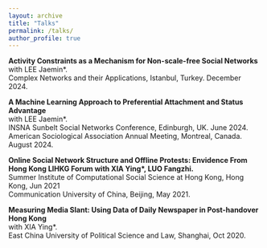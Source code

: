 ```yaml
---
layout: archive
title: "Talks"
permalink: /talks/
author_profile: true
---
```


<b>Activity Constraints as a Mechanism for Non-scale-free Social Networks</b><br>
with LEE Jaemin*.<br>
Complex Networks and their Applications, Istanbul, Turkey. December 2024.

<b>A Machine Learning Approach to Preferential Attachment and Status Advantage</b><br>
with LEE Jaemin*.<br>
INSNA Sunbelt Social Networks Conference, Edinburgh, UK. June 2024.<br>
American Sociological Association Annual Meeting, Montreal, Canada. August 2024.<br>

<b>Online Social Network Structure and Offline Protests: Envidence From Hong Kong LIHKG Forum
with XIA Ying*, LUO Fangzhi.</b><br>
Summer Institute of Computational Social Science at Hong Kong, Hong Kong, Jun 2021<br>
Communication University of China, Beijing, May 2021.

<b>Measuring Media Slant: Using Data of Daily Newspaper in Post-handover Hong Kong</b><br>
with XIA Ying*.<br>
East China University of Political Science and Law, Shanghai, Oct 2020.
